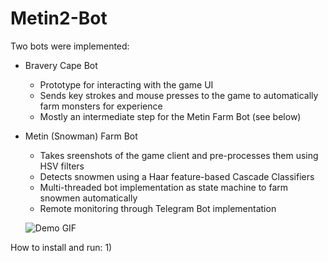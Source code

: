 # Metin2-Bot


Two bots were implemented:
- Bravery Cape Bot

   - Prototype for interacting with the game UI
   - Sends key strokes and mouse presses to the game to automatically farm monsters for experience
   - Mostly an intermediate step for the Metin Farm Bot (see below)
   
- Metin (Snowman) Farm Bot

   - Takes sreenshots of the game client and pre-processes them using HSV filters
   - Detects snowmen using a Haar feature-based Cascade Classifiers
   - Multi-threaded bot implementation as state machine to farm snowmen automatically
   - Remote monitoring through Telegram Bot implementation

   ![Demo GIF](https://github.com/philipp-kurz/Metin2-Bot/blob/main/demo/demo.gif "Demo GIF")
   
How to install and run:
   1)
